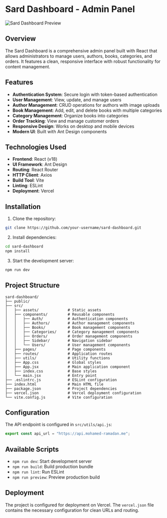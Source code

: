 # Sard Dashboard - Admin Panel

![Sard Dashboard Preview](preview.png)

## Overview

The Sard Dashboard is a comprehensive admin panel built with React that allows administrators to manage users, authors, books, categories, and orders. It features a clean, responsive interface with robust functionality for content management.

## Features

- **Authentication System**: Secure login with token-based authentication
- **User Management**: View, update, and manage users
- **Author Management**: CRUD operations for authors with image uploads
- **Book Management**: Add, edit, and delete books with multiple categories
- **Category Management**: Organize books into categories
- **Order Tracking**: View and manage customer orders
- **Responsive Design**: Works on desktop and mobile devices
- **Modern UI**: Built with Ant Design components

## Technologies Used

- **Frontend**: React (v18)
- **UI Framework**: Ant Design
- **Routing**: React Router
- **HTTP Client**: Axios
- **Build Tool**: Vite
- **Linting**: ESLint
- **Deployment**: Vercel

## Installation

1. Clone the repository:
```bash
git clone https://github.com/your-username/sard-dashboard.git
```

2. Install dependencies:
```bash
cd sard-dashboard
npm install
```

3. Start the development server:
```bash
npm run dev
```

## Project Structure

```
sard-dashboard/
├── public/
├── src/
│   ├── assets/             # Static assets
│   ├── components/         # Reusable components
│   │   ├── Auth/           # Authentication components
│   │   ├── Authors/        # Author management components
│   │   ├── Books/          # Book management components
│   │   ├── Categories/     # Category management components
│   │   ├── Orders/         # Order management components
│   │   ├── Sidebar/        # Navigation sidebar
│   │   └── Users/          # User management components
│   ├── pages/              # Page components
│   ├── routes/             # Application routes
│   ├── utils/              # Utility functions
│   ├── App.css             # Global styles
│   ├── App.jsx             # Main application component
│   ├── index.css           # Base styles
│   └── main.jsx            # Entry point
├── .eslintrc.js            # ESLint configuration
├── index.html              # Main HTML file
├── package.json            # Project dependencies
├── vercel.json             # Vercel deployment configuration
└── vite.config.js          # Vite configuration
```

## Configuration

The API endpoint is configured in `src/utils/api.js`:
```javascript
export const api_url = "https://api.mohamed-ramadan.me";
```

## Available Scripts

- `npm run dev`: Start development server
- `npm run build`: Build production bundle
- `npm run lint`: Run ESLint
- `npm run preview`: Preview production build

## Deployment

The project is configured for deployment on Vercel. The `vercel.json` file contains the necessary configuration for clean URLs and routing.
